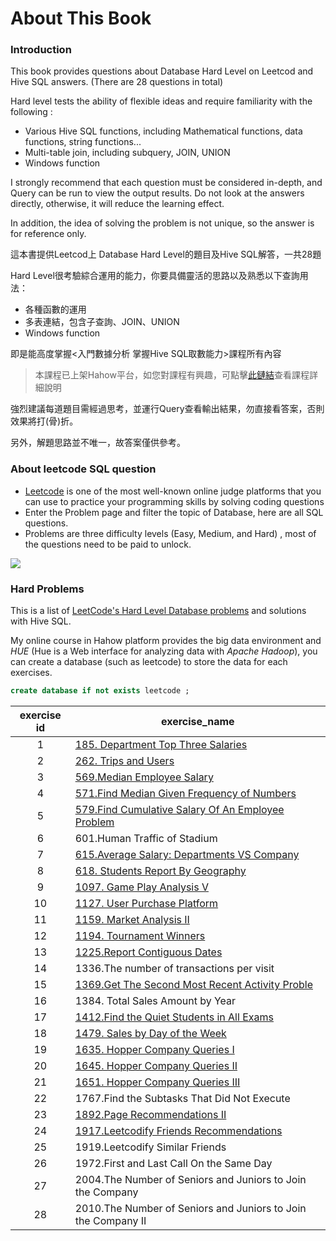 # About This Book

### Introduction

This book provides questions about Database Hard Level on Leetcod and Hive SQL answers. (There are 28 questions in total)&#x20;

Hard level tests the ability of flexible ideas and require familiarity with the following :&#x20;

* Various Hive SQL functions, including Mathematical functions, data functions, string functions...&#x20;
* Multi-table join, including subquery, JOIN, UNION&#x20;
* Windows function

I strongly recommend that each question must be considered in-depth, and Query can be run to view the output results. Do not look at the answers directly, otherwise, it will reduce the learning effect.

In addition, the idea of solving the problem is not unique, so the answer is for reference only.



這本書提供Leetcod上 Database Hard Level的題目及Hive SQL解答，一共28題

Hard Level很考驗綜合運用的能力，你要具備靈活的思路以及熟悉以下查詢用法：

* 各種函數的運用
* 多表連結，包含子查詢、JOIN、UNION
* Windows function

即是能高度掌握<入門數據分析 掌握Hive SQL取數能力>課程所有內容

> 本課程已上架Hahow平台，如您對課程有興趣，可點擊[此鏈結](https://hahow.in/cr/andyrockhive)查看課程詳細說明



強烈建議每道題目需經過思考，並運行Query查看輸出結果，勿直接看答案，否則效果將打(骨)折。

另外，解題思路並不唯一，故答案僅供參考。



### About leetcode SQL question

* [Leetcode](https://leetcode.com) is one of the most well-known online judge platforms that you can use to practice your programming skills by solving coding questions
* Enter the Problem page and filter the topic of Database, here are all SQL questions.
* Problems are three difficulty levels (Easy, Medium, and Hard) , most of the questions need to be paid to unlock.

![](https://tva1.sinaimg.cn/large/008i3skNgy1gx6fffc6koj31dc0u0wjo.jpg)

### Hard Problems

This is a list of [LeetCode's Hard Level Database problems](https://leetcode.com/problemset/database/?difficulty=HARD\&page=1) and solutions with Hive SQL.

My online course in Hahow platform provides  the big data environment and _HUE_ (Hue is a Web interface for analyzing data with _Apache Hadoop_), you can create a  database (such as leetcode) to store the data for each exercises.

```sql
create database if not exists leetcode ;
```

| exercise id | exercise\_name                                                                                                     |
| :---------: | ------------------------------------------------------------------------------------------------------------------ |
|      1      | [185. Department Top Three Salaries](exercise-1-185.department-top-three-salaries/)                                |
|      2      | [262. Trips and Users](exercise-2-262.-trips-and-users/)                                                           |
|      3      | [569.Median Employee Salary](exercise-3-569.median-employee-salary/)                                               |
|      4      | [571.Find Median Given Frequency of Numbers](exercise-4-571.find-median-given-frequency-of-numbers/)               |
|      5      | [579.Find Cumulative Salary Of An Employee Problem](exercise-5-579.find-cumulative-salary-of-an-employee-problem/) |
|      6      | 601.Human Traffic of Stadium                                                                                       |
|      7      | [615.Average Salary: Departments VS Company](exercise-7-615.average-salary-departments-vs-company/)                |
|      8      | [618. Students Report By Geography](exercise-8-618.students-report-by-geography/)                                  |
|      9      | [1097. Game Play Analysis V](exercise-9-1097.game-play-analysis-v/)                                                |
|      10     | [1127. User Purchase Platform](exercise-10-1127.user-purchase-platform/)                                           |
|      11     | [1159. Market Analysis II](exercise-11-1159.market-analysis-ii/)                                                   |
|      12     | [1194. Tournament Winners](exercise-12-1194.tournament-winners/)                                                   |
|      13     | [1225.Report Contiguous Dates](exercise-13-1225.report-contiguous-dates/)                                          |
|      14     | 1336.The number of transactions per visit                                                                          |
|      15     | [1369.Get The Second Most Recent Activity Proble](exercise-15-1369.get-the-second-most-recent-activity/)           |
|      16     | 1384. Total Sales Amount by Year                                                                                   |
|      17     | [1412.Find the Quiet Students in All Exams](exercise-17-1412.find-the-quiet-students-in-all-exams/)                |
|      18     | [1479. Sales by Day of the Week](exercise-18-1479.-sales-by-day-of-the-week/)                                      |
|      19     | [1635. Hopper Company Queries I](exercise-19-1635.-hopper-company-queries-i/)                                      |
|      20     | [1645. Hopper Company Queries II](exercise-20-1645.-hopper-company-queries-ii/)                                    |
|      21     | [1651. Hopper Company Queries III](exercise21-1651.-hopper-company-queries-iii/)                                   |
|      22     | 1767.Find the Subtasks That Did Not Execute                                                                        |
|      23     | [1892.Page Recommendations II](exercise-23-1892.page-recommendations-ii/)                                          |
|      24     | [1917.Leetcodify Friends Recommendations](exercise-24-1917.leetcodify-friends-recommendations/)                    |
|      25     | 1919.Leetcodify Similar Friends                                                                                    |
|      26     | 1972.First and Last Call On the Same Day                                                                           |
|      27     | 2004.The Number of Seniors and Juniors to Join the Company                                                         |
|      28     | 2010.The Number of Seniors and Juniors to Join the Company II                                                      |

